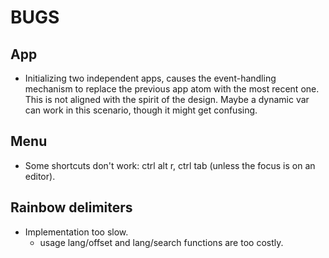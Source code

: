 # BUGS

## App
- Initializing two independent apps, causes the event-handling mechanism to replace the previous app atom with the most recent one. This is not aligned with the spirit of the design. Maybe a dynamic var can work in this scenario, though it might get confusing.

## Menu
- Some shortcuts don't work: ctrl alt r, ctrl tab (unless the focus is on an editor).

## Rainbow delimiters
- Implementation too slow.
  - usage lang/offset and lang/search functions are too costly.
